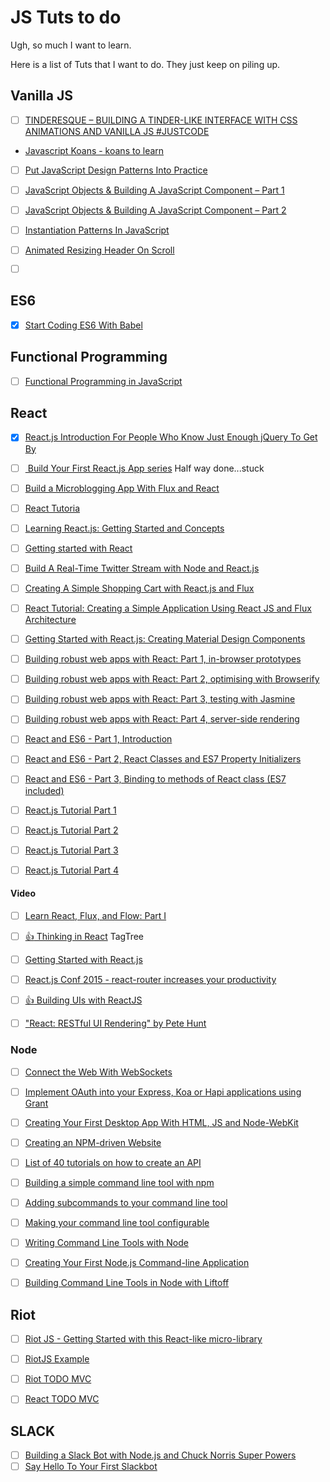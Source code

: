 # JS Tuts to do

Ugh, so much I want to learn.

Here is a list of Tuts that I want to do. They just keep on piling up.


## Vanilla JS
- [ ] [TINDERESQUE – BUILDING A TINDER-LIKE INTERFACE WITH CSS ANIMATIONS AND VANILLA JS #JUSTCODE](http://christianheilmann.com/2015/09/06/tinderesque-building-a-tinder-like-interface-with-css-animations-and-vanilla-js-justcode/)
- [Javascript Koans - koans to learn ](https://github.com/mrdavidlaing/javascript-koans)

- [ ] [Put JavaScript Design Patterns Into Practice](http://code.tutsplus.com/courses/put-javascript-design-patterns-into-practice)


- [ ] [JavaScript Objects & Building A JavaScript Component – Part 1](http://callmenick.com/post/javascript-objects-building-javascript-component-part-1)
- [ ] [JavaScript Objects & Building A JavaScript Component – Part 2](http://callmenick.com/post/javascript-objects-building-javascript-component-part-2)
- [ ] [Instantiation Patterns In JavaScript](http://callmenick.com/post/instantiation-patterns-in-javascript)
- [ ] [Animated Resizing Header On Scroll](http://callmenick.com/post/animated-resizing-header-on-scroll)




- [ ] []()


## ES6
- [x] [Start Coding ES6 With Babel](https://code.tutsplus.com/courses/start-coding-es6-with-babel/lessons/babel-on-the-server)



## Functional Programming
- [ ] [Functional Programming in JavaScript](http://code.tutsplus.com/courses/functional-programming-in-javascript)


## React

- [x] [React.js Introduction For People Who Know Just Enough jQuery To Get By](http://reactfordesigners.com/labs/reactjs-introduction-for-people-who-know-just-enough-jquery-to-get-by/)
- [ ] [ Build Your First React.js App series](https://egghead.io/series/build-your-first-react-js-application) Half way done...stuck

- [ ] [Build a Microblogging App With Flux and React](http://code.tutsplus.com/courses/build-a-microblogging-app-with-flux-and-react)


- [ ] [React Tutoria](http://facebook.github.io/react/docs/tutorial.html)
- [ ] [Learning React.js: Getting Started and Concepts](https://scotch.io/tutorials/learning-react-getting-started-and-concepts)
- [ ] [Getting started with React](http://ryanclark.me/getting-started-with-react/)
- [ ] [Build A Real-Time Twitter Stream with Node and React.js](https://scotch.io/tutorials/build-a-real-time-twitter-stream-with-node-and-react-jshttps://scotch.io/tutorials/build-a-real-time-twitter-stream-with-node-and-react-js)
-  [ ] [Creating A Simple Shopping Cart with React.js and Flux](https://scotch.io/tutorials/creating-a-simple-shopping-cart-with-react-js-and-fluxhttps://scotch.io/tutorials/creating-a-simple-shopping-cart-with-react-js-and-flux)
- [ ] [React Tutorial: Creating a Simple Application Using React JS and Flux Architecture](https://www.codementor.io/reactjs/tutorial/react-js-flux-architecture-tutorial)
- [ ] [Getting Started with React.js: Creating Material Design Components](http://www.syncano.com/getting-started-reactjs-tutorial/http://www.syncano.com/getting-started-reactjs-tutorial/)

- [ ] [Building robust web apps with React: Part 1, in-browser prototypes](http://maketea.co.uk/2014/03/05/building-robust-web-apps-with-react-part-1.html)
- [ ] [Building robust web apps with React: Part 2, optimising with Browserify](http://maketea.co.uk/2014/04/07/building-robust-web-apps-with-react-part-2.html)
- [ ] [Building robust web apps with React: Part 3, testing with Jasmine](http://maketea.co.uk/2014/05/22/building-robust-web-apps-with-react-part-3.html)
- [ ] [Building robust web apps with React: Part 4, server-side rendering](http://maketea.co.uk/2014/06/30/building-robust-web-apps-with-react-part-4.html)


- [ ] [React and ES6 - Part 1, Introduction](http://egorsmirnov.me/2015/05/22/react-and-es6-part1.html)
- [ ] [React and ES6 - Part 2, React Classes and ES7 Property Initializers](http://egorsmirnov.me/2015/06/14/react-and-es6-part2.html)
- [ ] [React and ES6 - Part 3, Binding to methods of React class (ES7 included)](http://egorsmirnov.me/2015/08/16/react-and-es6-part3.html)


- [ ] [React.js Tutorial Part 1](http://www.joshfinnie.com/blog/reactjs-tutorial-part-1/)
- [ ] [React.js Tutorial Part 2](http://www.joshfinnie.com/blog/reactjs-tutorial-part-2/)
- [ ] [React.js Tutorial Part 3](http://www.joshfinnie.com/blog/reactjs-tutorial-part-3/)
- [ ] [React.js Tutorial Part 4](http://www.joshfinnie.com/blog/reactjs-tutorial-part-4/)

#### Video
- [ ] [Learn React, Flux, and Flow: Part I](https://www.youtube.com/watch?v=Pd6Ub7Ju2RM)
- [ ] [:+1: Thinking in React](http://tagtree.tv/thinking-in-reacthttp://tagtree.tv/thinking-in-react) TagTree
- [ ] [Getting Started with React.js](https://www.youtube.com/watch?v=8HkVHbJZeWY)
- [ ] [React.js Conf 2015 - react-router increases your productivity](https://www.youtube.com/watch?v=XZfvW1a8Xac&t=16)
- [ ] [:+1: Building UIs with ReactJS](https://www.youtube.com/watch?v=lAn7GVoGlKU)
- [ ] ["React: RESTful UI Rendering" by Pete Hunt](https://www.youtube.com/watch?v=IVvHPPcl2TM)


### Node

- [ ] [Connect the Web With WebSockets](http://code.tutsplus.com/courses/connect-the-web-with-websockets?ec_promo=teaser_post_short)

- [ ] [Implement OAuth into your Express, Koa or Hapi applications using Grant](https://scotch.io/tutorials/implement-oauth-into-your-express-koa-or-hapi-applications-using-grant)
- [ ] [Creating Your First Desktop App With HTML, JS and Node-WebKit](http://tutorialzine.com/2015/01/your-first-node-webkit-app/)
- [ ] [Creating an NPM-driven Website](http://tutorialzine.com/2015/03/npm-driven-website/http://tutorialzine.com/2015/03/npm-driven-website/)

- [ ] [List of 40 tutorials on how to create an API](http://blog.mashape.com/list-of-40-tutorials-on-how-to-create-an-api/)

- [ ] [Building a simple command line tool with npm](http://blog.npmjs.org/post/118810260230/building-a-simple-command-line-tool-with-npm)
- [ ] [Adding subcommands to your command line tool](http://blog.npmjs.org/post/119317128765/adding-subcommands-to-your-command-line-tool)
- [ ] [Making your command line tool configurable](http://blog.npmjs.org/post/119377806820/making-your-command-line-tool-configurable)
- [ ] [Writing Command Line Tools with Node](http://javascriptplayground.com/blog/2015/03/node-command-line-tool/)
- [ ] [Creating Your First Node.js Command-line Application](http://tutorialzine.com/2014/09/creating-your-first-node-js-command-line-application/)
- [ ] [Building Command Line Tools in Node with Liftoff](https://bocoup.com/weblog/building-command-line-tools-in-node-with-liftoff/)

## Riot
- [ ] [Riot JS -  Getting Started with this React-like micro-library](https://egghead.io/lessons/javascript-riot-js-getting-started?pl=6)
- [ ] [RiotJS Example](http://robertwpearce.com/blog/riotjs-example/)
- [ ] [Riot TODO MVC](http://www.3den.org/riotjs-todomvc/)
- [ ] [React TODO MVC](http://todomvc.com/examples/react/#/)



## SLACK

- [ ] [Building a Slack Bot with Node.js and Chuck Norris Super Powers](https://scotch.io/tutorials/building-a-slack-bot-with-node-js-and-chuck-norris-super-powers)
- [ ] [Say Hello To Your First Slackbot](http://devdactic.com/first-slackbot/)
